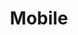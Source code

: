 ---
permalink: false
hideInSitemap: true
tags: level2
key: mobile_de
title: Mobile 
redirect: /de/design-system/mobile/overview/
parent: designsystem_de
order: 35
---